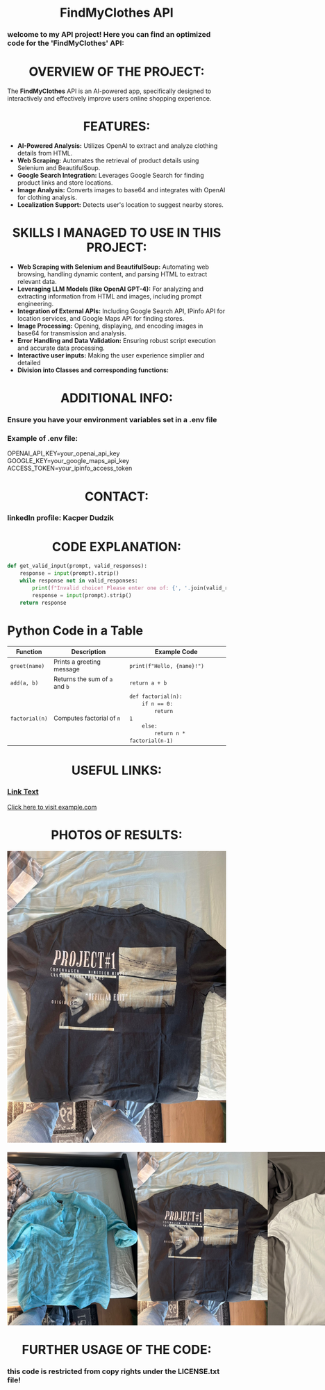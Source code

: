 <h1 align="center"><strong>FindMyClothes API</strong></h1>

### welcome to my API project! Here you can find an optimized code for the 'FindMyClothes' API:

<h1 align="center"><strong>OVERVIEW OF THE PROJECT:</strong></h1>

The **FindMyClothes** API is an AI-powered app, specifically designed to interactively and effectively improve users online shopping experience.

<h1 align="center"><strong>FEATURES:</strong></h1>

- **AI-Powered Analysis:** Utilizes OpenAI to extract and analyze clothing details from HTML.
- **Web Scraping:** Automates the retrieval of product details using Selenium and BeautifulSoup.
- **Google Search Integration:** Leverages Google Search for finding product links and store locations.
- **Image Analysis:** Converts images to base64 and integrates with OpenAI for clothing analysis.
- **Localization Support:** Detects user's location to suggest nearby stores.

<h1 align="center"><strong>SKILLS I MANAGED TO USE IN THIS PROJECT:</strong></h1>

* **Web Scraping with Selenium and BeautifulSoup:** Automating web browsing, handling dynamic content, and parsing HTML to extract relevant data.
* **Leveraging LLM Models (like OpenAI GPT-4):** For analyzing and extracting information from HTML and images, including prompt engineering.
* **Integration of External APIs:** Including Google Search API, IPinfo API for location services, and Google Maps API for finding stores.
* **Image Processing:** Opening, displaying, and encoding images in base64 for transmission and analysis.
* **Error Handling and Data Validation:** Ensuring robust script execution and accurate data processing.
* **Interactive user inputs:** Making the user experience simplier and detailed
* **Division into Classes and corresponding functions:** 

<h1 align="center"><strong>ADDITIONAL INFO:</strong></h1>

### Ensure you have your environment variables set in a **.env file**
### Example of **.env** file:
OPENAI_API_KEY=your_openai_api_key
GOOGLE_KEY=your_google_maps_api_key
ACCESS_TOKEN=your_ipinfo_access_token

<h1 align="center"><strong>CONTACT:</strong></h1>

### linkedIn profile: **Kacper Dudzik**

<h1 align="center"><strong>CODE EXPLANATION:</strong></h1>

```python
def get_valid_input(prompt, valid_responses):
    response = input(prompt).strip()
    while response not in valid_responses:
        print(f"Invalid choice! Please enter one of: {', '.join(valid_responses)}.")
        response = input(prompt).strip()
    return response
```

# Python Code in a Table

| Function       | Description                 | Example Code                            |
|----------------|-----------------------------|------------------------------------------|
| `greet(name)`  | Prints a greeting message   | `print(f"Hello, {name}!")`               |
| `add(a, b)`    | Returns the sum of `a` and `b` | `return a + b`                          |
| `factorial(n)` | Computes factorial of `n`   | <code>def factorial(n):<br>&nbsp;&nbsp;&nbsp;&nbsp;if n == 0:<br>&nbsp;&nbsp;&nbsp;&nbsp;&nbsp;&nbsp;&nbsp;&nbsp;return 1<br>&nbsp;&nbsp;&nbsp;&nbsp;else:<br>&nbsp;&nbsp;&nbsp;&nbsp;&nbsp;&nbsp;&nbsp;&nbsp;return n * factorial(n-1)</code> |

<h1 align="center"><strong>USEFUL LINKS:</strong></h1>

### [Link Text](https://example.com)
<a href="https://example.com">Click here to visit example.com</a>

<h1 align="center"><strong>PHOTOS OF RESULTS:</strong></h1>

#### ![Alt Text](https://github.com/KacperDudzik/findmyclothes-API/blob/main/test%20-%20clothing7.jpg)

<div style="display: flex; justify-content: space-between;">
    <img src="https://github.com/KacperDudzik/findmyclothes-API/blob/main/test%20-%20clothing5.jpg" alt="Image 2" width="300"/>
    <img src="https://github.com/KacperDudzik/findmyclothes-API/blob/main/test%20-%20clothing7.jpg" alt="Project Logo" width="300"/>
    <img src="https://github.com/KacperDudzik/findmyclothes-API/blob/main/test%20-%20clothing9.jpg" alt="Image 3" width="300"/>
</div>


<h1 align="center"><strong>FURTHER USAGE OF THE CODE:</strong></h1>

### this code is restricted from copy rights under the **LICENSE.txt** file!
